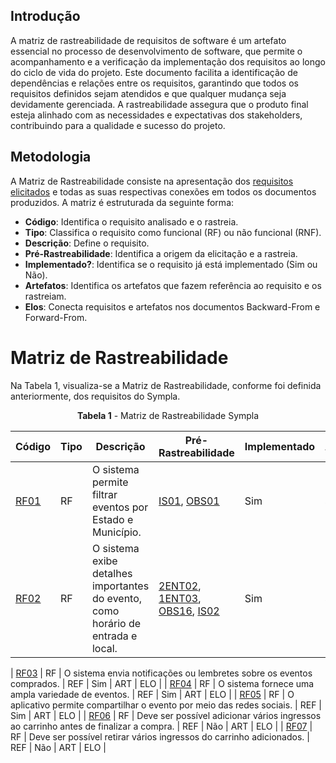 ## Introdução

A matriz de rastreabilidade de requisitos de software é um artefato essencial no processo de desenvolvimento de software, que permite o acompanhamento e a verificação da implementação dos requisitos ao longo do ciclo de vida do projeto. Este documento facilita a identificação de dependências e relações entre os requisitos, garantindo que todos os requisitos definidos sejam atendidos e que qualquer mudança seja devidamente gerenciada. A rastreabilidade assegura que o produto final esteja alinhado com as necessidades e expectativas dos stakeholders, contribuindo para a qualidade e sucesso do projeto.


## Metodologia

A Matriz de Rastreabilidade consiste na apresentação dos [requisitos elicitados](../elicitacao/requisitos/requisitos_elicitados.md) e todas as suas respectivas conexões em todos os documentos produzidos. A matriz é estruturada da seguinte forma:

- **Código**: Identifica o requisito analisado e o rastreia.
- **Tipo**: Classifica o requisito como funcional (RF) ou não funcional (RNF).
- **Descrição**: Define o requisito.
- **Pré-Rastreabilidade**: Identifica a origem da elicitação e a rastreia.
- **Implementado?**: Identifica se o requisito já está implementado (Sim ou Não).
- **Artefatos**: Identifica os artefatos que fazem referência ao requisito e os rastreiam.
- **Elos**: Conecta requisitos e artefatos nos documentos Backward-From e Forward-From.


# **Matriz de Rastreabilidade**

Na Tabela 1, visualiza-se a Matriz de Rastreabilidade, conforme foi definida anteriormente, dos requisitos do Sympla.


<p style="text-align: center"><b><a id="tab_1" style="visibility: hidden;"></a>Tabela 1</b> - Matriz de Rastreabilidade Sympla</p>


| Código | Tipo | Descrição | Pré-Rastreabilidade | Implementado | Artefatos | Elos |
|--------|------|-----------|---------------------|--------------|-----------|------|
| <a href="../../elicitacao/requisitos/requisitos_elicitados/#anchor_GERAL">RF01<a/> | RF | O sistema permite filtrar eventos por Estado e Município. | <a href="../../elicitacao/tecnicas/introspeccao/#anchor_ISF">IS01</a>, <a href="../../elicitacao/tecnicas/observacao/#anchor_OBS">OBS01</a> | Sim | sd | sd |
| <a href="../../elicitacao/requisitos/requisitos_elicitados/#anchor_GERAL">RF02<a/> | RF | O sistema exibe detalhes importantes do evento, como horário de entrada e local. | <a href="../../elicitacao/tecnicas/entrevista2/#anchor_2ENT">2ENT02</a>, <a href="../../elicitacao/tecnicas/entrevista/#anchor_1ENT">1ENT03</a>, <a href="../../elicitacao/tecnicas/observacao/#anchor_OBS">OBS16</a>, <a href="../../elicitacao/tecnicas/introspeccao/#anchor_ISF">IS02</a> | Sim | sd | sd |



| <a href="../../elicitacao/requisitos/requisitos_elicitados/#anchor_GERAL">RF03<a/> | RF | O sistema envia notificações ou lembretes sobre os eventos comprados. | REF | Sim | ART | ELO |
| <a href="../../elicitacao/requisitos/requisitos_elicitados/#anchor_GERAL">RF04<a/> | RF | O sistema fornece uma ampla variedade de eventos. | REF | Sim | ART | ELO |
| <a href="../../elicitacao/requisitos/requisitos_elicitados/#anchor_GERAL">RF05<a/> | RF | O aplicativo permite compartilhar o evento por meio das redes sociais. | REF | Sim | ART | ELO |
| <a href="../../elicitacao/requisitos/requisitos_elicitados/#anchor_GERAL">RF06<a/> | RF | Deve ser possível adicionar vários ingressos ao carrinho antes de finalizar a compra. | REF | Não | ART | ELO |
| <a href="../../elicitacao/requisitos/requisitos_elicitados/#anchor_GERAL">RF07<a/> | RF | Deve ser possível retirar vários ingressos do carrinho adicionados.	 | REF | Não | ART | ELO |


